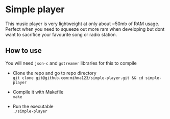 # Simple player

This music player is very lightweight at only about ~50mb of RAM usage.
Perfect when you need to squeeze out more ram when developing but dont want to 
sacrifice your favourite song or radio station.

## How to use

You will need `json-c` and `gstreamer` libraries for this to compile  
 
 - Clone the repo and go to repo directory  
 `git clone git@github.com:mihna123/simple-player.git && cd simple-player`  

 - Compile it with Makefile   
`make`

 - Run the executable   
`./simple-player`


